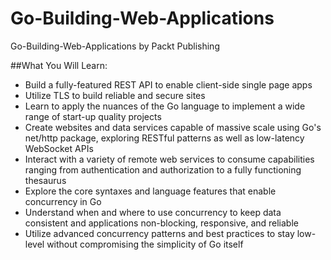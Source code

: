 # Go-Building-Web-Applications
Go-Building-Web-Applications by Packt Publishing

##What You Will Learn:
*	Build a fully-featured REST API to enable client-side single page apps
*	Utilize TLS to build reliable and secure sites
*	Learn to apply the nuances of the Go language to implement a wide range of start-up quality projects
*	Create websites and data services capable of massive scale using Go's net/http package, exploring RESTful patterns as well as low-latency WebSocket APIs
*	Interact with a variety of remote web services to consume capabilities ranging from authentication and authorization to a fully functioning thesaurus
*	Explore the core syntaxes and language features that enable concurrency in Go
*	Understand when and where to use concurrency to keep data consistent and applications non-blocking, responsive, and reliable
*	Utilize advanced concurrency patterns and best practices to stay low-level without compromising the simplicity of Go itself
